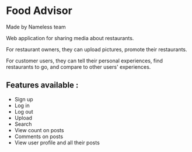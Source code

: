 # Food Advisor

Made by Nameless team

Web application for sharing media about restaurants.

For restaurant owners, they can upload pictures, promote their restaurants.

For customer users, they can tell their personal experiences, find restaurants to go, and compare to other users' experiences.

## Features available :

- Sign up
- Log in
- Log out
- Upload
- Search
- View count on posts
- Comments on posts
- View user profile and all their posts

